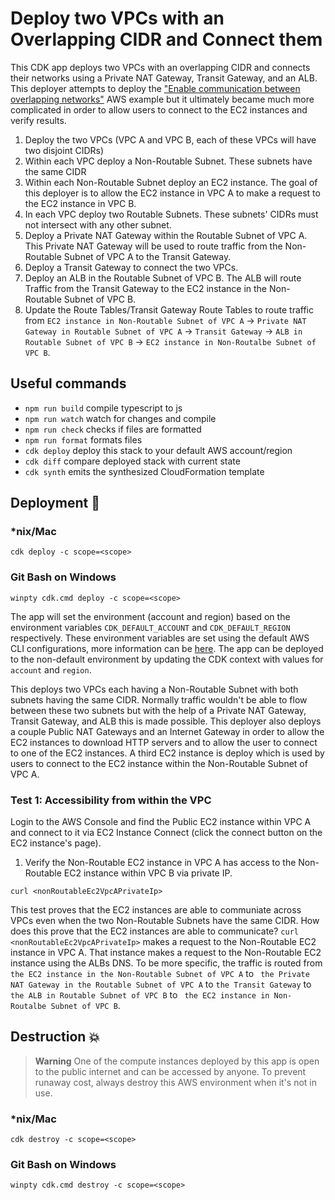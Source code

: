 # Deploy two VPCs with an Overlapping CIDR and Connect them

This CDK app deploys two VPCs with an overlapping CIDR and connects their networks using a Private NAT Gateway, Transit Gateway, and an ALB. This deployer attempts to deploy the ["Enable communication between overlapping networks"](https://docs.aws.amazon.com/vpc/latest/userguide/nat-gateway-scenarios.html#private-nat-overlapping-networks) AWS example but it ultimately became much more complicated in order to allow users to connect to the EC2 instances and verify results.

1. Deploy the two VPCs (VPC A and VPC B, each of these VPCs will have two disjoint CIDRs)
2. Within each VPC deploy a Non-Routable Subnet. These subnets have the same CIDR
3. Within each Non-Routable Subnet deploy an EC2 instance. The goal of this deployer is to allow the EC2 instance in VPC A to make a request to the EC2 instance in VPC B.
4. In each VPC deploy two Routable Subnets. These subnets' CIDRs must not intersect with any other subnet.
5. Deploy a Private NAT Gateway within the Routable Subnet of VPC A. This Private NAT Gateway will be used to route traffic from the Non-Routable Subnet of VPC A to the Transit Gateway.
6. Deploy a Transit Gateway to connect the two VPCs.
7. Deploy an ALB in the Routable Subnet of VPC B. The ALB will route Traffic from the Transit Gateway to the EC2 instance in the Non-Routable Subnet of VPC B.
8. Update the Route Tables/Transit Gateway Route Tables to route traffic from `EC2 instance in Non-Routable Subnet of VPC A` -> `Private NAT Gateway in Routable Subnet of VPC A` -> `Transit Gateway` -> `ALB in Routable Subnet of VPC B` -> `EC2 instance in Non-Routalbe Subnet of VPC B`.

## Useful commands

- `npm run build` compile typescript to js
- `npm run watch` watch for changes and compile
- `npm run check` checks if files are formatted
- `npm run format` formats files
- `cdk deploy` deploy this stack to your default AWS account/region
- `cdk diff` compare deployed stack with current state
- `cdk synth` emits the synthesized CloudFormation template

## Deployment :rocket:

### \*nix/Mac

`cdk deploy -c scope=<scope>`

### Git Bash on Windows

`winpty cdk.cmd deploy -c scope=<scope>`

The app will set the environment (account and region) based on the environment variables `CDK_DEFAULT_ACCOUNT` and `CDK_DEFAULT_REGION` respectively. These environment variables are set using the default AWS CLI configurations, more information can be [here](https://docs.aws.amazon.com/cdk/v2/guide/environments.html). The app can be deployed to the non-default environment by updating the CDK context with values for `account` and `region`.

This deploys two VPCs each having a Non-Routable Subnet with both subnets having the same CIDR. Normally traffic wouldn't be able to flow between these two subnets but with the help of a Private NAT Gateway, Transit Gateway, and ALB this is made possible. This deployer also deploys a couple Public NAT Gateways and an Internet Gateway in order to allow the EC2 instances to download HTTP servers and to allow the user to connect to one of the EC2 instances. A third EC2 instance is deploy which is used by users to connect to the EC2 instance within the Non-Routable Subnet of VPC A.

### Test 1: Accessibility from within the VPC

Login to the AWS Console and find the Public EC2 instance within VPC A and connect to it via EC2 Instance Connect (click the connect button on the EC2 instance's page).

1. Verify the Non-Routable EC2 instance in VPC A has access to the Non-Routable EC2 instance within VPC B via private IP.

`curl <nonRoutableEc2VpcAPrivateIp>`

This test proves that the EC2 instances are able to communiate across VPCs even when the two Non-Routable Subnets have the same CIDR. How does this prove that the EC2 instances are able to communicate? `curl <nonRoutableEc2VpcAPrivateIp>` makes a request to the Non-Routable EC2 instance in VPC A. That instance makes a request to the Non-Routable EC2 instance using the ALBs DNS. To be more specific, the traffic is routed from `the EC2 instance in the Non-Routable Subnet of VPC A` to ` the Private NAT Gateway in the Routable Subnet of VPC A` to `the Transit Gateway` to `the ALB in Routable Subnet of VPC B` to ` the EC2 instance in Non-Routalbe Subnet of VPC B`.

## Destruction :boom:

> **Warning** One of the compute instances deployed by this app is open to the public internet and can be accessed by anyone. To prevent runaway cost, always destroy this AWS environment when it's not in use.

### \*nix/Mac

`cdk destroy -c scope=<scope>`

### Git Bash on Windows

`winpty cdk.cmd destroy -c scope=<scope>`
